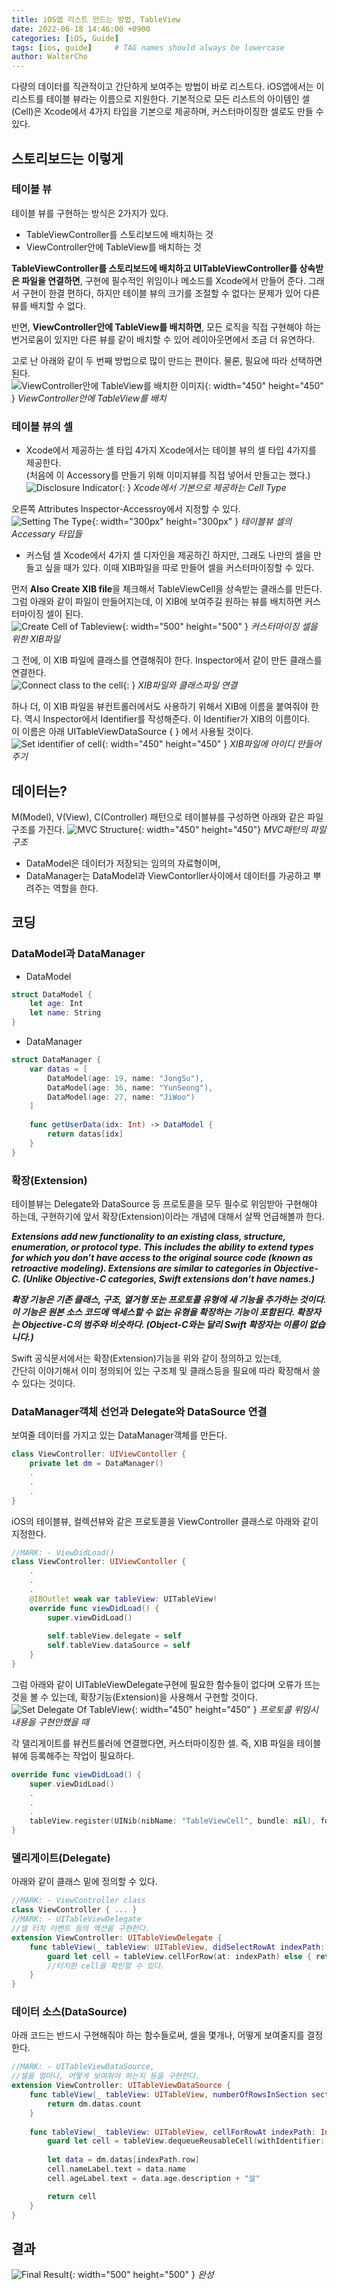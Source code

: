 ```yaml
---
title: iOS앱 리스트 만드는 방법, TableView
date: 2022-06-18 14:46:00 +0900
categories: [iOS, Guide]
tags: [ios, guide]     # TAG names should always be lowercase
author: WalterCho
---
```


다량의 데이터를 직관적이고 간단하게 보여주는 방법이 바로 리스트다. iOS앱에서는 이 리스트를 테이블 뷰라는 이름으로 지원한다. 기본적으로 모든 리스트의 아이템인 셀(Cell)은 Xcode에서 4가지 타입을 기본으로 제공하며, 커스터마이징한 셀로도 만들 수 있다.

## 스토리보드는 이렇게
### 테이블 뷰
테이블 뷰를 구현하는 방식은 2가지가 있다.
- TableViewController를 스토리보드에 배치하는 것
- ViewController안에 TableView를 배치하는 것

**TableViewController를 스토리보드에 배치하고 UITableViewController를 상속받은 파일을 연결하면**, 구현에 필수적인 위임이나 메소드를 Xcode에서 만들어 준다. 그래서 구현이 한결 편하다, 하지만 테이블 뷰의 크기를 조절할 수 없다는 문제가 있어 다른 뷰를 배치할 수 없다.

반면, **ViewController안에 TableView를 배치하면**, 모든 로직을 직접 구현해야 하는 번거로움이 있지만 다른 뷰를 같이 배치할 수 있어 레이아웃면에서 조금 더 유연하다.

고로 난 아래와 같이 두 번째 방법으로 많이 만드는 편이다. 물론, 필요에 따라 선택하면 된다.<br>
![ViewController안에 TableView를 배치한 이미지](/post_img/20220830/tableview_layout.png){: width="450" height="450" }
_ViewController안에 TableView를 배치_

### 테이블 뷰의 셀
- Xcode에서 제공하는 셀 타입 4가지
Xcode에서는 테이블 뷰의 셀 타입 4가지를 제공한다.<br>(처음에 이 Accessory를 만들기 위해 이미지뷰를 직접 넣어서 만들고는 했다.)
![Disclosure Indicator](/post_img/20220830/tableview_cell_types.png){: }
_Xcode에서 기본으로 제공하는 Cell Type_

오른쪽 Attributes Inspector-Accessroy에서 지정할 수 있다.<br>
![Setting The Type](/post_img/20220830/accessroy_types.png){: width="300px" height="300px" }
_테이블뷰 셀의 Accessary 타입들_

- 커스텀 셀
Xcode에서 4가지 셀 디자인을 제공하긴 하지만, 그래도 나만의 셀을 만들고 싶을 때가 있다. 이때 XIB파일을 따로 만들어 셀을 커스터마이징할 수 있다.

먼저 **Also Create XIB file**을 체크해서 TableViewCell을 상속받는 클래스를 만든다. 그럼 아래와 같이 파일이 만들어지는데, 이 XIB에 보여주길 원하는 뷰를 배치하면 커스터마이징 셀이 된다.<br>
![Create Cell of Tableview](/post_img/20220830/create_cell_of_tableview.png){: width="500" height="500" }
_커스터마이징 셀을 위한 XIB파일_

그 전에, 이 XIB 파일에 클래스를 연결해줘야 한다. Inspector에서 같이 만든 클래스를 연결한다.<br>
![Connect class to the cell](/post_img/20220830/connect_cell_with_class.png){: }
_XIB파일와 클래스파일 연결_

하나 더, 이 XIB 파일을 뷰컨트롤러에서도 사용하기 위해서 XIB에 이름을 붙여줘야 한다. 역시 Inspector에서 Identifier를 작성해준다. 이 Identifier가 XIB의 이름이다.<br>이 이름은 아래 UITableViewDataSource { } 에서 사용될 것이다.<br>
![Set identifier of cell](/post_img/20220830/set_identifier_of_cell.png){: width="450" height="450" }
_XIB파일에 아이디 만들어주기_

## 데이터는?
M(Model), V(View), C(Controller) 패턴으로 테이블뷰를 구성하면 아래와 같은 파일 구조를 가진다.
![MVC Structure](/post_img/20220830/mvc_structure.png){: width="450" height="450"}
_MVC패턴의 파일구조_

- DataModel은 데이터가 저장되는 임의의 자료형이며,
- DataManager는 DataModel과 ViewContorller사이에서 데이터를 가공하고 뿌려주는 역할을 한다.

## 코딩
### DataModel과 DataManager
- DataModel
```swift
struct DataModel {
    let age: Int
    let name: String
}
```

- DataManager
```swift
struct DataManager {
    var datas = [
        DataModel(age: 19, name: "JongSu"),
        DataModel(age: 36, name: "YunSeong"),
        DataModel(age: 27, name: "JiWoo")
    ]
    
    func getUserData(idx: Int) -> DataModel {
        return datas[idx]
    }
}
```

### 확장(Extension)
테이블뷰는 Delegate와 DataSource 등 프로토콜을 모두 필수로 위임받아 구현해야 하는데, 구현하기에 앞서 확장(Extension)이라는 개념에 대해서 살짝 언급해볼까 한다.

***Extensions add new functionality to an existing class, structure, enumeration, or protocol type. This includes the ability to extend types for which you don’t have access to the original source code (known as retroactive modeling). Extensions are similar to categories in Objective-C. (Unlike Objective-C categories, Swift extensions don’t have names.)***

***확장 기능은 기존 클래스, 구조, 열거형 또는 프로토콜 유형에 새 기능을 추가하는 것이다. 이 기능은 원본 소스 코드에 액세스할 수 없는 유형을 확장하는 기능이 포함된다. 확장자는 Objective-C의 범주와 비슷하다. (Object-C와는 달리 Swift 확장자는 이름이 없습니다.)***

Swift 공식문서에서는 확장(Extension)기능을 위와 같이 정의하고 있는데,<br>간단히 이야기해서 이미 정의되어 있는 구조체 및 클래스등을 필요에 따라 확장해서 쓸 수 있다는 것이다.

### DataManager객체 선언과 Delegate와 DataSource 연결
보여줄 데이터를 가지고 있는 DataManager객체를 만든다.
```swift
class ViewController: UIViewContoller {
    private let dm = DataManager()
    .
    .
    .
}
```

iOS의 테이블뷰, 컬렉션뷰와 같은 프로토콜을 ViewController 클래스로 아래와 같이 지정한다.<br>
```swift
//MARK: - ViewDidLoad()
class ViewController: UIViewContoller {
    .
    .
    .
    @IBOutlet weak var tableView: UITableView!
    override func viewDidLoad() {
        super.viewDidLoad()
        
        self.tableView.delegate = self
        self.tableView.dataSource = self
    }
}
```

그럼 아래와 같이 UITableViewDelegate구현에 필요한 함수들이 없다며 오류가 뜨는 것을 볼 수 있는데, 확장기능(Extension)을 사용해서 구현할 것이다.<br>
![Set Delegate Of TableView](/post_img/20220830/set_delegate_of_tableview.png){: width="450" height="450" }
_프로토콜 위임시 내용을 구현안했을 때_

각 델리게이트를 뷰컨트롤러에 연결했다면, 커스터마이징한 셀. 즉, XIB 파일을 테이블뷰에 등록해주는 작업이 필요하다.<br>
```swift
override func viewDidLoad() {
    super.viewDidLoad()
    .
    .
    .
    tableView.register(UINib(nibName: "TableViewCell", bundle: nil), forCellReuseIdentifier: "TableViewCell")
}
```

### 델리게이트(Delegate)
아래와 같이 클래스 밑에 정의할 수 있다.
```swift
//MARK: - ViewController class
class ViewController { ... }
//MARK: - UITableViewDelegate
//셀 터치 이벤트 등의 액션을 구현한다.
extension ViewController: UITableViewDelegate {
    func tableView(_ tableView: UITableView, didSelectRowAt indexPath: IndexPath) {
        guard let cell = tableView.cellForRow(at: indexPath) else { return }
        //터치한 cell을 확인할 수 있다.
    }   
}
```

### 데이터 소스(DataSource)
아래 코드는 반드시 구현해줘야 하는 함수들로써, 셀을 몇개나, 어떻게 보여줄지를 결정한다.<br>
```swift
//MARK: - UITableViewDataSource, 
//셀을 얼마나, 어떻게 보여줘야 하는지 등을 구현한다.
extension ViewController: UITableViewDataSource {
    func tableView(_ tableView: UITableView, numberOfRowsInSection section: Int) -> Int {
        return dm.datas.count
    }
    
    func tableView(_ tableView: UITableView, cellForRowAt indexPath: IndexPath) -> UITableViewCell {
        guard let cell = tableView.dequeueReusableCell(withIdentifier: "TableViewCell") as? TableViewCell else { return TableViewCell() }
        
        let data = dm.datas[indexPath.row]
        cell.nameLabel.text = data.name
        cell.ageLabel.text = data.age.description + "살"

        return cell
    }
}
```

## 결과
![Final Result](/post_img/20220830/final_result.png){: width="500" height="500" }
_완성_